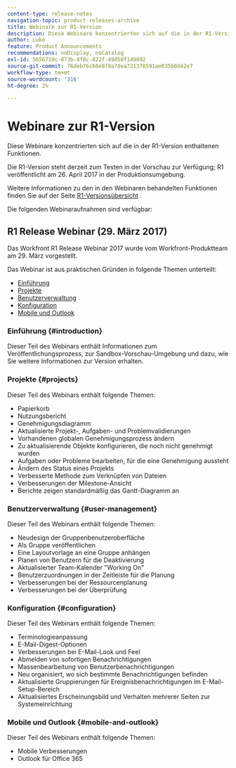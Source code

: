 ```yaml
---
content-type: release-notes
navigation-topic: product-releases-archive
title: Webinare zur R1-Version
description: Diese Webinare konzentrierten sich auf die in der R1-Version enthaltenen Funktionen.
author: Luke
feature: Product Announcements
recommendations: noDisplay, noCatalog
exl-id: 5656710c-873b-4f8c-822f-49858f149892
source-git-commit: 76deb76c66e8f8a7dea721378591ae035b8d42e7
workflow-type: tm+mt
source-wordcount: '316'
ht-degree: 2%

---
```


# Webinare zur R1-Version

Diese Webinare konzentrierten sich auf die in der R1-Version enthaltenen Funktionen. 

Die R1-Version steht derzeit zum Testen in der Vorschau zur Verfügung; R1 veröffentlicht am 26. April 2017 in der Produktionsumgebung.

Weitere Informationen zu den in den Webinaren behandelten Funktionen finden Sie auf der Seite [R1-Versionsübersicht](../../../../product-announcements/product-releases/quarterly-release-archive/r1-release-activity/r1-release-activity-overview.md) .

Die folgenden Webinaraufnahmen sind verfügbar:

## R1 Release Webinar (29. März 2017)

Das Workfront R1 Release Webinar 2017 wurde vom Workfront-Produktteam am 29. März vorgestellt.  

Das Webinar ist aus praktischen Gründen in folgende Themen unterteilt:

* [Einführung](#introduction)
* [Projekte](#projects)
* [Benutzerverwaltung](#user-management)
* [Konfiguration](#configuration)
* [Mobile und Outlook](#mobile-and-outlook)

### Einführung {#introduction}

Dieser Teil des Webinars enthält Informationen zum Veröffentlichungsprozess, zur Sandbox-Vorschau-Umgebung und dazu, wie Sie weitere Informationen zur Version erhalten.

### Projekte {#projects}

Dieser Teil des Webinars enthält folgende Themen:

* Papierkorb
* Nutzungsbericht
* Genehmigungsdiagramm
* Aktualisierte Projekt-, Aufgaben- und Problemvalidierungen
* Vorhandenen globalen Genehmigungsprozess ändern
* Zu aktualisierende Objekte konfigurieren, die noch nicht genehmigt wurden
* Aufgaben oder Probleme bearbeiten, für die eine Genehmigung aussteht
* Ändern des Status eines Projekts
* Verbesserte Methode zum Verknüpfen von Dateien
* Verbesserungen der Milestone-Ansicht
* Berichte zeigen standardmäßig das Gantt-Diagramm an

### Benutzerverwaltung {#user-management}

Dieser Teil des Webinars enthält folgende Themen:

* Neudesign der Gruppenbenutzeroberfläche
* Als Gruppe veröffentlichen
* Eine Layoutvorlage an eine Gruppe anhängen
* Planen von Benutzern für die Deaktivierung
* Aktualisierter Team-Kalender &quot;Working On&quot;
* Benutzerzuordnungen in der Zeitleiste für die Planung
* Verbesserungen bei der Ressourcenplanung
* Verbesserungen bei der Überprüfung

### Konfiguration {#configuration}

Dieser Teil des Webinars enthält folgende Themen:

* Terminologieanpassung
* E-Mail-Digest-Optionen
* Verbesserungen bei E-Mail-Look und Feel
* Abmelden von sofortigen Benachrichtigungen
* Massenbearbeitung von Benutzerbenachrichtigungen
* Neu organisiert, wo sich bestimmte Benachrichtigungen befinden
* Aktualisierte Gruppierungen für Ereignisbenachrichtigungen im E-Mail-Setup-Bereich
* Aktualisiertes Erscheinungsbild und Verhalten mehrerer Seiten zur Systemeinrichtung

### Mobile und Outlook {#mobile-and-outlook}

Dieser Teil des Webinars enthält folgende Themen:

* Mobile Verbesserungen
* Outlook für Office 365

